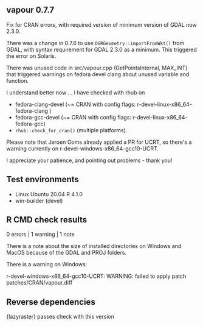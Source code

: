 ## vapour 0.7.7

Fix for CRAN errors, with required version of minimum version of GDAL now 2.3.0. 

There was a change in 0.7.6 to use `OGRGeometry::importFromWkt()` from GDAL, with syntax
requirement for GDAL 2.3.0 as a minimum. This triggered the error on Solaris. 

There was unused code in src/vapour.cpp (GetPointsInternal, MAX_INT) that triggered warnings on fedora devel clang about 
unused variable and function. 

I understand better now ... I have checked with rhub on 

* fedora-clang-devel      (~= CRAN with config flags: r-devel-linux-x86_64-fedora-clang )
* fedora-gcc-devel        (~= CRAN with config flags: r-devel-linux-x86_64-fedora-gcc)
* `rhub::check_for_cran()` (multiple platforms). 

Please note that Jeroen Ooms already applied a PR for UCRT, so there's a warning currently on  r-devel-windows-x86_64-gcc10-UCRT. 

I appreciate your patience, and pointing out problems - thank you!

## Test environments

* Linux Ubuntu 20.04 R 4.1.0
* win-builder (devel)


## R CMD check results

0 errors | 1 warning | 1 note

There is a note about the size of installed directories on Windows and MacOS because 
 of the GDAL and PROJ folders. 

There is a warning on Windows: 

r-devel-windows-x86_64-gcc10-UCRT:  WARNING: failed to apply patch patches/CRAN/vapour.diff

## Reverse dependencies

{lazyraster} passes check with this version



